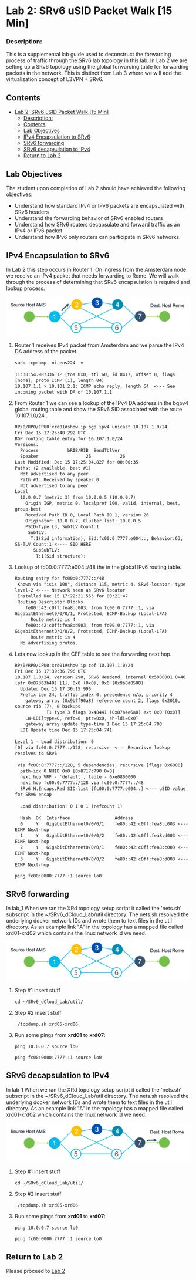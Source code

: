 

# Lab 2: SRv6 uSID Packet Walk [15 Min]

### Description: 
This is a supplemental lab guide used to deconstruct the forwarding process of traffic through the SRv6 lab topology in this lab. In Lab 2 we are setting up a SRv6 topology using the global forwarding table for forwarding packets in the network. This is distinct from Lab 3 where we will add the virtualization concept of L3VPN + SRv6.

## Contents
- [Lab 2: SRv6 uSID Packet Walk \[15 Min\]](#lab-2-srv6-usid-packet-walk-15-min)
    - [Description:](#description)
  - [Contents](#contents)
  - [Lab Objectives](#lab-objectives)
  - [IPv4 Encapsulation to SRv6](#ipv4-encapsulation-to-srv6)
  - [SRv6 forwarding](#srv6-forwarding)
  - [SRv6 decapsulation to IPv4](#srv6-decapsulation-to-ipv4)
  - [Return to Lab 2](#return-to-lab-2)
  

## Lab Objectives
The student upon completion of Lab 2 should have achieved the following objectives:

* Understand how standard IPv4 or IPv6 packets are encapsulated with SRv6 headers
* Understand the forwarding behavior of SRv6 enabled routers
* Understand how SRv6 routers decapsulate and forward traffic as an IPv4 or IPv6 packet
* Understand how IPv6 only routers can participate in SRv6 networks.


## IPv4 Encapsulation to SRv6

In Lab 2 this step occurs in Router 1. On ingress from the Amsterdam node we receive an IPv4 packet that needs forwarding to Rome. We will walk through the process of determining that SRv6 encapsulation is required and lookup process.

![Router 1 Topology](/topo_drawings/ltrspg-2212-packet-walk-r1.png)

1. Router 1 receives IPv4 packet from Amsterdam and we parse the IPv4 DA address of the packet.
    ```
    sudo tcpdump -ni ens224 -v

    11:30:54.987336 IP (tos 0x0, ttl 60, id 8417, offset 0, flags [none], proto ICMP (1), length 84)
    10.107.1.1 > 10.101.2.1: ICMP echo reply, length 64  <--- See incoming packet with DA of 10.107.1.1
    ```
2. From Router 1 we can see a lookup of the IPv4 DA address in the bgpv4 global routing table and show the SRv6 SID associated with the route 10.107.1.0/24 .
    ```
    RP/0/RP0/CPU0:xrd01#show ip bgp ipv4 unicast 10.107.1.0/24
    Fri Dec 15 17:25:40.292 UTC
    BGP routing table entry for 10.107.1.0/24
    Versions:
      Process           bRIB/RIB  SendTblVer
      Speaker                  26           26
    Last Modified: Dec 15 17:25:04.827 for 00:00:35
    Paths: (2 available, best #1)
      Not advertised to any peer
      Path #1: Received by speaker 0
      Not advertised to any peer
    Local
      10.0.0.7 (metric 3) from 10.0.0.5 (10.0.0.7)
        Origin IGP, metric 0, localpref 100, valid, internal, best, group-best
        Received Path ID 0, Local Path ID 1, version 26
        Originator: 10.0.0.7, Cluster list: 10.0.0.5
        PSID-Type:L3, SubTLV Count:1
         SubTLV:
          T:1(Sid information), Sid:fc00:0:7777:e004::, Behavior:63, SS-TLV Count:1 <---- SID HERE
           SubSubTLV:
            T:1(Sid structure):
    ```
3. Lookup of fc00:0:7777:e004::/48 the in the global IPv6 routing table.
    ```
    Routing entry for fc00:0:7777::/48
     Known via "isis 100", distance 115, metric 4, SRv6-locator, type level-2 <---- Network seen as SRv6 locator
     Installed Dec 15 17:22:21.553 for 00:21:47
     Routing Descriptor Blocks
        fe80::42:c0ff:fea8:c003, from fc00:0:7777::1, via GigabitEthernet0/0/0/1, Protected, ECMP-Backup (Local-LFA)
          Route metric is 4
        fe80::42:c0ff:fea8:d003, from fc00:0:7777::1, via GigabitEthernet0/0/0/2, Protected, ECMP-Backup (Local-LFA)
          Route metric is 4
      No advertising protos. 
    ```

5. Lets now lookup in the CEF table to see the forwarding next hop.
    ```
    RP/0/RP0/CPU0:xrd01#show ip cef 10.107.1.0/24
    Fri Dec 15 17:39:36.796 UTC
    10.107.1.0/24, version 290, SRv6 Headend, internal 0x5000001 0x40 (ptr 0x87363b40) [1], 0x0 (0x0), 0x0 (0x9b8d0508)
      Updated Dec 15 17:36:15.995
      Prefix Len 24, traffic index 0, precedence n/a, priority 4
        gateway array (0x9b7f90a8) reference count 2, flags 0x2010, source rib (7), 0 backups
                [1 type 3 flags 0x48441 (0x87a4e6a8) ext 0x0 (0x0)]
        LW-LDI[type=0, refc=0, ptr=0x0, sh-ldi=0x0]
        gateway array update type-time 1 Dec 15 17:25:04.700
      LDI Update time Dec 15 17:25:04.741

    Level 1 - Load distribution: 0
    [0] via fc00:0:7777::/128, recursive  <--- Recurisve lookup resolves to SRv6

     via fc00:0:7777::/128, 5 dependencies, recursive [flags 0x6000]
      path-idx 0 NHID 0x0 [0x8717c790 0x0]
      next hop VRF - 'default', table - 0xe0800000
      next hop fc00:0:7777::/128 via fc00:0:7777::/48
      SRv6 H.Encaps.Red SID-list {fc00:0:7777:e004::} <--- uSID value for SRv6 encap

      Load distribution: 0 1 0 1 (refcount 1)

      Hash  OK  Interface                 Address
      0     Y   GigabitEthernet0/0/0/1    fe80::42:c0ff:fea8:c003 <--- ECMP Next-hop
      1     Y   GigabitEthernet0/0/0/2    fe80::42:c0ff:fea8:d003 <--- ECMP Next-hop
      2     Y   GigabitEthernet0/0/0/1    fe80::42:c0ff:fea8:c003 <--- ECMP Next-hop
      3     Y   GigabitEthernet0/0/0/2    fe80::42:c0ff:fea8:d003 <--- ECMP Next-hop
    ```
    ```
    ping fc00:0000:7777::1 source lo0
    ```

   
## SRv6 forwarding

In lab_1 When we ran the XRd topology setup script it called the 'nets.sh' subscript in the ~/SRv6_dCloud_Lab/util directory. The nets.sh resolved the underlying docker network IDs and wrote them to text files in the util directory. As an example link "A" in the topology has a mapped file called xrd01-xrd02 which contains the linux network id we need.

![Router 1 Topology](/topo_drawings/ltrspg-2212-packet-walk-r3.png)

1. Step #1 insert stuff
    ```
    cd ~/SRv6_dCloud_Lab/util/
    ```
2. Step #2 insert stuff
    ```
    ./tcpdump.sh xrd05-xrd06
    ```
3. Run some pings from **xrd01** to **xrd07**:
    ```
    ping 10.0.0.7 source lo0
    ```
    ```
    ping fc00:0000:7777::1 source lo0
    ```

## SRv6 decapsulation to IPv4

In lab_1 When we ran the XRd topology setup script it called the 'nets.sh' subscript in the ~/SRv6_dCloud_Lab/util directory. The nets.sh resolved the underlying docker network IDs and wrote them to text files in the util directory. As an example link "A" in the topology has a mapped file called xrd01-xrd02 which contains the linux network id we need.

![Router 1 Topology](/topo_drawings/ltrspg-2212-packet-walk-r7.png)

1. Step #1 insert stuff
    ```
    cd ~/SRv6_dCloud_Lab/util/
    ```
2. Step #2 insert stuff
    ```
    ./tcpdump.sh xrd05-xrd06
    ```
3. Run some pings from **xrd01** to **xrd07**:
    ```
    ping 10.0.0.7 source lo0
    ```
    ```
    ping fc00:0000:7777::1 source lo0
    ```

## Return to Lab 2
Please proceed to [Lab 2](https://github.com/jalapeno/SRv6_dCloud_Lab/tree/main/lab_2/lab_2-guide.md)
